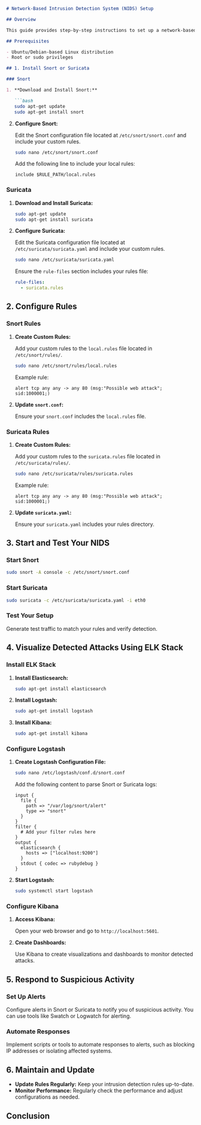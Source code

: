 
```markdown
# Network-Based Intrusion Detection System (NIDS) Setup

## Overview

This guide provides step-by-step instructions to set up a network-based intrusion detection system using Snort or Suricata. It includes installation, configuration, rule creation, and visualization of detected attacks using the ELK stack.

## Prerequisites

- Ubuntu/Debian-based Linux distribution
- Root or sudo privileges

## 1. Install Snort or Suricata

### Snort

1. **Download and Install Snort:**

   ```bash
   sudo apt-get update
   sudo apt-get install snort
   ```

2. **Configure Snort:**

   Edit the Snort configuration file located at `/etc/snort/snort.conf` and include your custom rules.

   ```bash
   sudo nano /etc/snort/snort.conf
   ```

   Add the following line to include your local rules:

   ```plaintext
   include $RULE_PATH/local.rules
   ```

### Suricata

1. **Download and Install Suricata:**

   ```bash
   sudo apt-get update
   sudo apt-get install suricata
   ```

2. **Configure Suricata:**

   Edit the Suricata configuration file located at `/etc/suricata/suricata.yaml` and include your custom rules.

   ```bash
   sudo nano /etc/suricata/suricata.yaml
   ```

   Ensure the `rule-files` section includes your rules file:

   ```yaml
   rule-files:
     - suricata.rules
   ```

## 2. Configure Rules

### Snort Rules

1. **Create Custom Rules:**

   Add your custom rules to the `local.rules` file located in `/etc/snort/rules/`.

   ```bash
   sudo nano /etc/snort/rules/local.rules
   ```

   Example rule:

   ```plaintext
   alert tcp any any -> any 80 (msg:"Possible web attack"; sid:1000001;)
   ```

2. **Update `snort.conf`:**

   Ensure your `snort.conf` includes the `local.rules` file.

### Suricata Rules

1. **Create Custom Rules:**

   Add your custom rules to the `suricata.rules` file located in `/etc/suricata/rules/`.

   ```bash
   sudo nano /etc/suricata/rules/suricata.rules
   ```

   Example rule:

   ```plaintext
   alert tcp any any -> any 80 (msg:"Possible web attack"; sid:1000001;)
   ```

2. **Update `suricata.yaml`:**

   Ensure your `suricata.yaml` includes your rules directory.

## 3. Start and Test Your NIDS

### Start Snort

```bash
sudo snort -A console -c /etc/snort/snort.conf
```

### Start Suricata

```bash
sudo suricata -c /etc/suricata/suricata.yaml -i eth0
```

### Test Your Setup

Generate test traffic to match your rules and verify detection.

## 4. Visualize Detected Attacks Using ELK Stack

### Install ELK Stack

1. **Install Elasticsearch:**

   ```bash
   sudo apt-get install elasticsearch
   ```

2. **Install Logstash:**

   ```bash
   sudo apt-get install logstash
   ```

3. **Install Kibana:**

   ```bash
   sudo apt-get install kibana
   ```

### Configure Logstash

1. **Create Logstash Configuration File:**

   ```bash
   sudo nano /etc/logstash/conf.d/snort.conf
   ```

   Add the following content to parse Snort or Suricata logs:

   ```plaintext
   input {
     file {
       path => "/var/log/snort/alert"
       type => "snort"
     }
   }
   filter {
     # Add your filter rules here
   }
   output {
     elasticsearch {
       hosts => ["localhost:9200"]
     }
     stdout { codec => rubydebug }
   }
   ```

2. **Start Logstash:**

   ```bash
   sudo systemctl start logstash
   ```

### Configure Kibana

1. **Access Kibana:**

   Open your web browser and go to `http://localhost:5601`.

2. **Create Dashboards:**

   Use Kibana to create visualizations and dashboards to monitor detected attacks.

## 5. Respond to Suspicious Activity

### Set Up Alerts

Configure alerts in Snort or Suricata to notify you of suspicious activity. You can use tools like Swatch or Logwatch for alerting.

### Automate Responses

Implement scripts or tools to automate responses to alerts, such as blocking IP addresses or isolating affected systems.

## 6. Maintain and Update

- **Update Rules Regularly:** Keep your intrusion detection rules up-to-date.
- **Monitor Performance:** Regularly check the performance and adjust configurations as needed.

## Conclusion